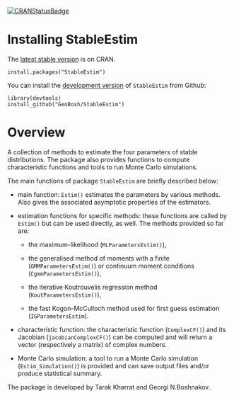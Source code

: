 [![CRANStatusBadge](http://www.r-pkg.org/badges/version/StableEstim)](https://cran.r-project.org/package=StableEstim)

# Installing StableEstim

The [latest stable version](https://cran.r-project.org/package=StableEstim) is on
CRAN.

    install.packages("StableEstim")

You can install the [development version](https://github.com/GeoBosh/StableEstim) of
`StableEstim` from Github:

    library(devtools)
    install_github("GeoBosh/StableEstim")


# Overview

A collection of methods to estimate the four parameters of stable
distributions. The package also provides functions to compute
characteristic functions and tools to run Monte Carlo simulations.

The main functions of package `StableEstim` are briefly described below:


* main function: `Estim()` estimates the parameters by various
  methods. Also gives the associated asymptotic properties of the
  estimators.

* estimation functions for specific methods: these functions are called by `Estim()` but can be used directly, as well. The methods provided so far are:

  - the maximum-likelihood (`MLParametersEstim()`),

  - the generalised method of moments with a finite (`GMMParametersEstim()`)
    or continuum moment conditions (`CgmmParametersEstim()`),

  - the iterative Koutrouvelis regression method
    (`KoutParametersEstim()`),

  - the fast Kogon-McCulloch method used for first guess estimation
    (`IGParametersEstim`).
      
* characteristic function: the characteristic function (`ComplexCF()`)
  and its Jacobian (`jacobianComplexCF()`) can be computed and will
  return a vector (respectively a matrix) of complex numbers.

* Monte Carlo simulation: a tool to run a Monte Carlo simulation
  (`Estim_Simulation()`) is provided and can save output files and/or
  produce statistical summary.



The package is developed by Tarak Kharrat and Georgi N.Boshnakov.
